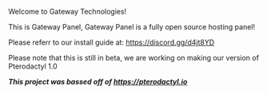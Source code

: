 Welcome to Gateway Technologies!

This is Gateway Panel, Gateway Panel is a fully open source hosting panel!

Please referr to our install guide at: https://discord.gg/d4jt8YD

Please note that this is still in beta, we are working on making our version of Pterodactyl 1.0


















***This project was bassed off of https://pterodactyl.io***
